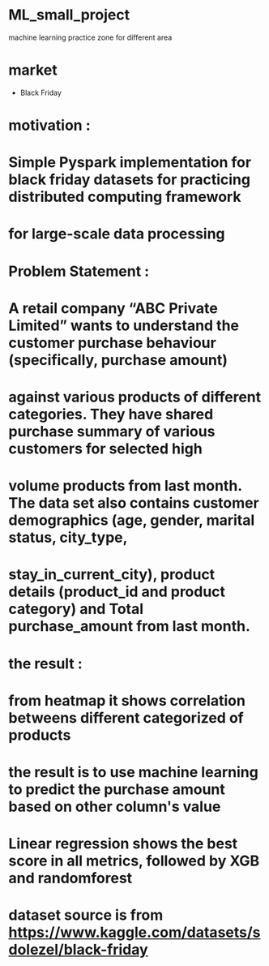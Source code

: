 # ML_small_project
machine learning practice zone for different area

# market
- Black Friday 
# motivation :

# Simple Pyspark implementation for black friday datasets for practicing distributed computing framework 
# for large-scale data processing

# Problem Statement : 

# A retail company “ABC Private Limited” wants to understand the customer purchase behaviour (specifically, purchase amount) 
# against various products of different categories. They have shared purchase summary of various customers for selected high 
# volume products from last month. The data set also contains customer demographics (age, gender, marital status, city_type, 
# stay_in_current_city), product details (product_id and product category) and Total purchase_amount from last month.

# the result :
# from heatmap it shows correlation betweens different categorized of products
# the result is to use machine learning to predict the purchase amount based on other column's value
# Linear regression shows the best score in all metrics, followed by XGB and randomforest

# dataset source is from https://www.kaggle.com/datasets/sdolezel/black-friday
